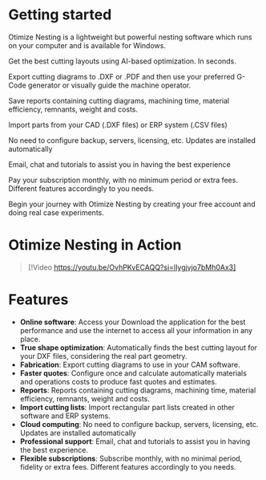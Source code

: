 
# Getting started

Otimize Nesting is a lightweight but powerful nesting software which runs on your computer and is available for Windows.

Get the best cutting layouts using AI-based optimization. In seconds.

Export cutting diagrams to .DXF or .PDF and then use your preferred G-Code generator or visually guide the machine operator.

Save reports containing cutting diagrams, machining time, material efficiency, remnants, weight and costs.

Import parts from your CAD (.DXF files) or ERP system (.CSV files)

No need to configure backup, servers, licensing, etc. Updates are installed automatically

Email, chat and tutorials to assist you in having the best experience

Pay your subscription monthly, with no minimum period or extra fees. Different features accordingly to you needs.

Begin your journey with Otimize Nesting by creating your free account and doing real case experiments.


# Otimize Nesting in Action
> [!Video https://youtu.be/OvhPKvECAQQ?si=lIygjvjo7bMh0Ax3]

# Features

* **Online software**: Access your Download the application for the best performance and use the internet to access all your information in any place.
* **True shape optimization**: Automatically finds the best cutting layout for your DXF files, considering the real part geometry.
* **Fabrication**: Export cutting diagrams to use in your CAM software.
* **Faster quotes**: Configure once and calculate automatically materials and operations costs to produce fast quotes and estimates.
* **Reports**: Reports containing cutting diagrams, machining time, material efficiency, remnants, weight and costs.
* **Import cutting lists**: Import rectangular part lists created in other software and ERP systems.
* **Cloud computing**: No need to configure backup, servers, licensing, etc. Updates are installed automatically
* **Professional support**: Email, chat and tutorials to assist you in having the best experience.
* **Flexible subscriptions**: Subscribe monthly, with no minimal period, fidelity or extra fees. Different features accordingly to you needs.
